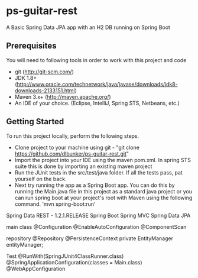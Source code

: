 ps-guitar-rest
============

A Basic Spring Data JPA app with an H2 DB running on Spring Boot

Prerequisites
-------------
You will need to following tools in order to work with this project and code

* git (http://git-scm.com/)
* JDK 1.8+ (http://www.oracle.com/technetwork/java/javase/downloads/jdk8-downloads-2133151.html)
* Maven 3.x+ (http://maven.apache.org/)
* An IDE of your choice.  (Eclipse, IntelliJ, Spring STS, Netbeans, etc.)

Getting Started
---------------
To run this project locally, perform the following steps.

* Clone project to your machine using git - "git clone https://github.com/dlbunker/ps-guitar-rest.git"
* Import the project into your IDE using the maven pom.xml.  In spring STS suite this is done by importing an existing maven project
* Run the JUnit tests in the src/test/java folder.  If all the tests pass, pat yourself on the back.
* Next try running the app as a Spring Boot app.  You can do this by running the Main.java file in this project as a standard java project or you can run spring boot at your project's root with Maven using the following command.  'mvn spring-boot:run'

Spring Data REST - 1.2.1.RELEASE
Spring Boot
Spring MVC
Spring Data JPA

main class
@Configuration
@EnableAutoConfiguration
@ComponentScan

repository
@Repository
@PersistenceContext
private EntityManager entityManager;

Test
@RunWith(SpringJUnit4ClassRunner.class)
@SpringApplicationConfiguration(classes = Main.class)
@WebAppConfiguration